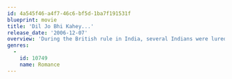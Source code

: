 ```yaml
---
id: 4a545f46-a4f7-46c6-bf5d-1ba7f191531f
blueprint: movie
title: 'Dil Jo Bhi Kahey...'
release_date: '2006-12-07'
overview: 'During the British rule in India, several Indians were lured by the British to travel to distant Mauritius where they would have a better life. Upon reaching this island, the Indians were enslaved, tortured and made to labor in what is now known as the "Coolie Ghat". After the British left India, the Indians in Mauritius decided to continue to live there along with other nationals from different countries.'
genres:
  -
    id: 10749
    name: Romance
---
```

